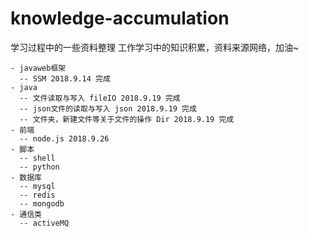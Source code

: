# knowledge-accumulation
学习过程中的一些资料整理 
工作学习中的知识积累，资料来源网络，加油~   
```
- javaweb框架 
  -- SSM 2018.9.14 完成
- java 
  -- 文件读取与写入 fileIO 2018.9.19 完成
  -- json文件的读取与写入 json 2018.9.19 完成
  -- 文件夹，新建文件等关于文件的操作 Dir 2018.9.19 完成
- 前端
  -- node.js 2018.9.26 
- 脚本
  -- shell
  -- python
- 数据库
  -- mysql
  -- redis
  -- mongodb
- 通信类
  -- activeMQ
```
 

